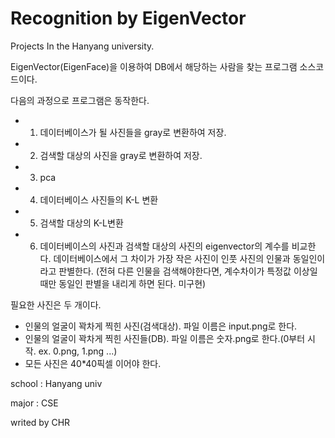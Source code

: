 # Recognition by EigenVector
Projects In the Hanyang university.

EigenVector(EigenFace)을 이용하여 DB에서 해당하는 사람을 찾는 프로그램 소스코드이다.

다음의 과정으로 프로그램은 동작한다.
* 1. 데이터베이스가 될 사진들을 gray로 변환하여 저장.
* 2. 검색할 대상의 사진을 gray로 변환하여 저장.
* 3. pca
* 4. 데이터베이스 사진들의 K-L 변환
* 5. 검색할 대상의 K-L변환
* 6. 데이터베이스의 사진과 검색할 대상의 사진의 eigenvector의 계수를 비교한다. 데이터베이스에서 그 차이가 가장 작은 사진이 인풋 사진의 인물과 동일인이라고 판별한다.
(전혀 다른 인물을 검색해야한다면, 계수차이가 특정값 이상일때만 동일인 판별을 내리게 하면 된다. 미구현)

필요한 사진은 두 개이다. 
* 인물의 얼굴이 꽉차게 찍힌 사진(검색대상). 파일 이름은 input.png로 한다.
* 인물의 얼굴이 꽉차게 찍힌 사진들(DB). 파일 이름은 숫자.png로 한다.(0부터 시작. ex. 0.png, 1.png ...)
* 모든 사진은 40*40픽셀 이어야 한다.

school : Hanyang univ

major  : CSE

writed by CHR
